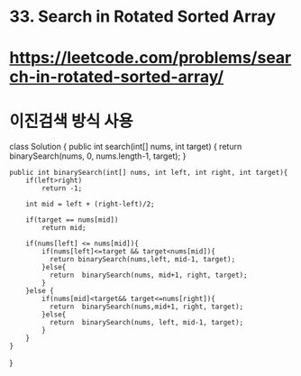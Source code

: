 # 33. Search in Rotated Sorted Array
# https://leetcode.com/problems/search-in-rotated-sorted-array/
# 이진검색 방식 사용

class Solution {
    public int search(int[] nums, int target) {
        return binarySearch(nums, 0, nums.length-1, target);
    }
 
    public int binarySearch(int[] nums, int left, int right, int target){
        if(left>right) 
            return -1;

        int mid = left + (right-left)/2;

        if(target == nums[mid])
            return mid;

        if(nums[left] <= nums[mid]){
            if(nums[left]<=target && target<nums[mid]){
              return binarySearch(nums,left, mid-1, target);
            }else{
              return  binarySearch(nums, mid+1, right, target);
            }
        }else {
            if(nums[mid]<target&& target<=nums[right]){
              return  binarySearch(nums,mid+1, right, target);
            }else{
              return  binarySearch(nums, left, mid-1, target);
            }
        }
    }
}
